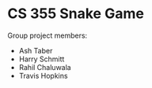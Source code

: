 # CS 355 Snake Game

Group project members:

* Ash Taber
* Harry Schmitt
* Rahil Chaluwala
* Travis Hopkins

